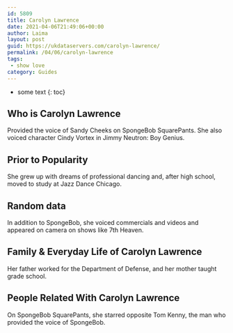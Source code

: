 ```yaml
---
id: 5809
title: Carolyn Lawrence
date: 2021-04-06T21:49:06+00:00
author: Laima
layout: post
guid: https://ukdataservers.com/carolyn-lawrence/
permalink: /04/06/carolyn-lawrence
tags:
 - show love
category: Guides
---
```


* some text
{: toc}


## Who is Carolyn Lawrence
                  
                  
                  
Provided the voice of Sandy Cheeks on SpongeBob SquarePants. She also voiced character Cindy Vortex in Jimmy Neutron: Boy Genius.
                  
              
            
              
            
                
                
                
## Prior to Popularity
                  
                  
                  
She grew up with dreams of professional dancing and, after high school, moved to study at Jazz Dance Chicago.
                  
              
            
              
            
                
                
                
## Random data
                  
                  
                  
In addition to SpongeBob, she voiced commercials and videos and appeared on camera on shows like 7th Heaven.
                  
              
            
              
            
                
                
                
## Family & Everyday Life of Carolyn Lawrence
                  
                  
                  
Her father worked for the Department of Defense, and her mother taught grade school.
                  
              
            
              
            
                
                
                
## People Related With Carolyn Lawrence
                  
                  
                  
On SpongeBob SquarePants, she starred opposite Tom Kenny, the man who provided the voice of SpongeBob. 
                  
              
            
              
            
                
              
            
              
              
            
            
              
            
          
          
          